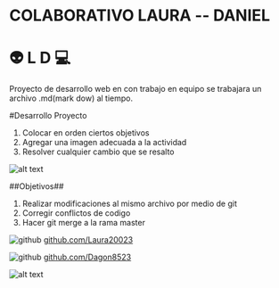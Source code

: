 # COLABORATIVO LAURA -- DANIEL #
# :alien: L D :computer:


Proyecto de desarrollo web en con trabajo en equipo
se trabajara un archivo .md(mark dow) al tiempo.

#Desarrollo Proyecto

1. Colocar en orden ciertos objetivos
2. Agregar una imagen adecuada a la actividad
3. Resolver cualquier cambio que se resalto

![alt text](https://internerdz.com/wp-content/uploads/2016/03/PROGRAMACION-VIDEOJUEGOS_opt.png "Logo Title Text 1")

##Objetivos##

1. Realizar modificaciones al mismo archivo por medio de git
2. Corregir conflictos de codigo
3. Hacer git merge a la rama master

![github](http://i.imgur.com/0o48UoR.png (github icon with padding))
[github.com/Laura20023](https://github.com//)

![github](http://i.imgur.com/0o48UoR.png (github icon with padding))
[github.com/Dagon8523](https://github.com/dulfrey/)


![alt text](img/imagen.png)


